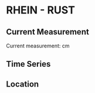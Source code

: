 # RHEIN - RUST

## Current Measurement

Current measurement: <Value topic="rivers/pegel-online/RHEIN/RUST/measurementValue"/> cm

## Time Series

<TimeSeries topic="rivers/pegel-online/RHEIN/RUST/measurementValue" period="week" />

## Location

<WorldMap>
  <Marker lat="48.25746915866461" lon="7.682372588415027" labelTopic="rivers/pegel-online/RHEIN/RUST/measurementValue" />
</WorldMap>
